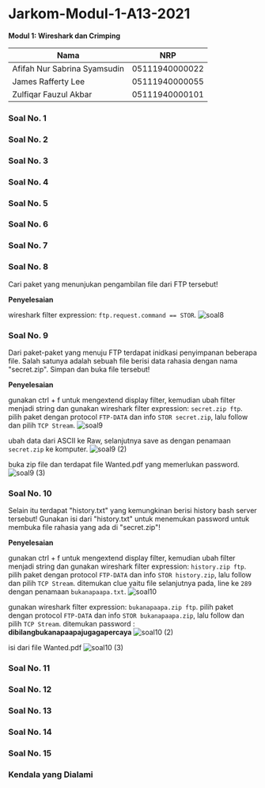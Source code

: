 # Jarkom-Modul-1-A13-2021
**Modul 1: Wireshark dan Crimping**

|Nama|NRP|
|----|-----|
|Afifah Nur Sabrina Syamsudin|05111940000022|
|James Rafferty Lee|05111940000055|
|Zulfiqar Fauzul Akbar|05111940000101|

### Soal No. 1
### Soal No. 2
### Soal No. 3
### Soal No. 4
### Soal No. 5
### Soal No. 6
### Soal No. 7
### Soal No. 8
Cari paket yang menunjukan pengambilan file dari FTP tersebut!

**Penyelesaian**

wireshark filter expression: `ftp.request.command == STOR`.
![soal8](https://user-images.githubusercontent.com/75364000/134761082-bea106c2-0677-42e9-945b-7ec58c9309ce.jpg)

### Soal No. 9
Dari paket-paket yang menuju FTP terdapat inidkasi penyimpanan beberapa file. Salah satunya adalah sebuah file berisi data rahasia dengan nama "secret.zip". Simpan dan buka file tersebut!

**Penyelesaian**

gunakan ctrl + f untuk mengextend display filter, kemudian ubah filter menjadi string dan gunakan wireshark filter expression: `secret.zip ftp`.
pilih paket dengan protocol `FTP-DATA` dan info `STOR secret.zip`,  lalu follow dan pilih `TCP Stream`.
![soal9](https://user-images.githubusercontent.com/75364000/134764729-30c7792d-ff6e-49d3-b549-c062f5556cca.jpg)

ubah data dari ASCII ke Raw, selanjutnya save as dengan penamaan `secret.zip` ke komputer.
![soal9 (2)](https://user-images.githubusercontent.com/75364000/134764725-7d0db9d0-1da0-4fc7-ab32-aa8e6475d00a.jpg)

buka zip file dan terdapat file Wanted.pdf yang memerlukan password.
![soal9 (3)](https://user-images.githubusercontent.com/75364000/134764726-06e81246-9e4e-4b83-9423-b0cf15147414.jpg)

### Soal No. 10
Selain itu terdapat "history.txt" yang kemungkinan berisi history bash server tersebut! Gunakan isi dari "history.txt" untuk menemukan password untuk membuka file rahasia yang ada di "secret.zip"!

**Penyelesaian**

gunakan ctrl + f untuk mengextend display filter, kemudian ubah filter menjadi string dan gunakan wireshark filter expression: `history.zip ftp`.
pilih paket dengan protocol `FTP-DATA` dan info `STOR history.zip`,  lalu follow dan pilih `TCP Stream`. 
ditemukan clue yaitu file selanjutnya pada, line ke `289` dengan penamaan `bukanapaapa.txt`.
![soal10](https://user-images.githubusercontent.com/75364000/134764918-0fbaad72-057b-4017-90a1-f2f9a0f8c077.jpg)

gunakan wireshark filter expression: `bukanapaapa.zip ftp`.
pilih paket dengan protocol `FTP-DATA` dan info `STOR bukanapaapa.zip`,  lalu follow dan pilih `TCP Stream`. 
ditemukan password : **dibilangbukanapaapajugagapercaya**
![soal10 (2)](https://user-images.githubusercontent.com/75364000/134764955-434c5ede-7ee2-4ac0-8927-2b6b0675cdc7.jpg)

isi dari file Wanted.pdf
![soal10 (3)](https://user-images.githubusercontent.com/75364000/134764985-420edbac-1f57-4ee1-80e3-b6a138df6b63.jpg)

### Soal No. 11
### Soal No. 12
### Soal No. 13
### Soal No. 14
### Soal No. 15

### Kendala yang Dialami

